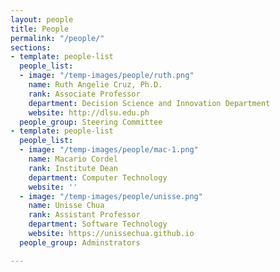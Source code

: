 ```yaml
---
layout: people
title: People
permalink: "/people/"
sections:
- template: people-list
  people_list:
  - image: "/temp-images/people/ruth.png"
    name: Ruth Angelie Cruz, Ph.D.
    rank: Associate Professor
    department: Decision Science and Innovation Department
    website: http://dlsu.edu.ph
  people_group: Steering Committee
- template: people-list
  people_list:
  - image: "/temp-images/people/mac-1.png"
    name: Macario Cordel
    rank: Institute Dean
    department: Computer Technology
    website: ''
  - image: "/temp-images/people/unisse.png"
    name: Unisse Chua
    rank: Assistant Professor
    department: Software Technology
    website: https://unissechua.github.io
  people_group: Adminstrators

---
```

